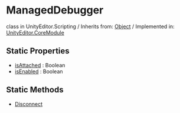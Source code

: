 # ManagedDebugger
class in UnityEditor.Scripting
 / Inherits from: <a href="https://docs.unity3d.com/6000.0/Documentation/ScriptReference/Object.html">Object</a> / Implemented in: <a href="https://docs.unity3d.com/6000.0/Documentation/ScriptReference/UnityEditor.CoreModule.html">UnityEditor.CoreModule</a>
## Static Properties
- <a href="https://docs.unity3d.com/6000.0/Documentation/ScriptReference/ManagedDebugger-isAttached.html">isAttached</a> : Boolean
- <a href="https://docs.unity3d.com/6000.0/Documentation/ScriptReference/ManagedDebugger-isEnabled.html">isEnabled</a> : Boolean
## Static Methods
- <a href="https://docs.unity3d.com/6000.0/Documentation/ScriptReference/ManagedDebugger.Disconnect.html">Disconnect</a>
